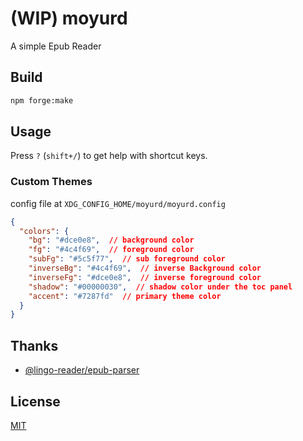 # (WIP) moyurd
A simple Epub Reader

## Build

```sh
npm forge:make
```

## Usage

Press `?` (`shift+/`) to get help with shortcut keys.

### Custom Themes

config file at `XDG_CONFIG_HOME/moyurd/moyurd.config`

```json
{
  "colors": {
    "bg": "#dce0e8",  // background color
    "fg": "#4c4f69",  // foreground color
    "subFg": "#5c5f77",  // sub foreground color
    "inverseBg": "#4c4f69",  // inverse Background color
    "inverseFg": "#dce0e8",  // inverse foreground color
    "shadow": "#00000030",  // shadow color under the toc panel
    "accent": "#7287fd"  // primary theme color
  }
}

```

<!-- ## Support -->



<!-- ## Contributing -->



<!-- ## Changelog -->

<!-- You can check the [Changelog](./CHANGELOG.md) here. -->

## Thanks

- [@lingo-reader/epub-parser](https://github.com/hhk-png/lingo-reader)

## License

[MIT](./LICENSE)
